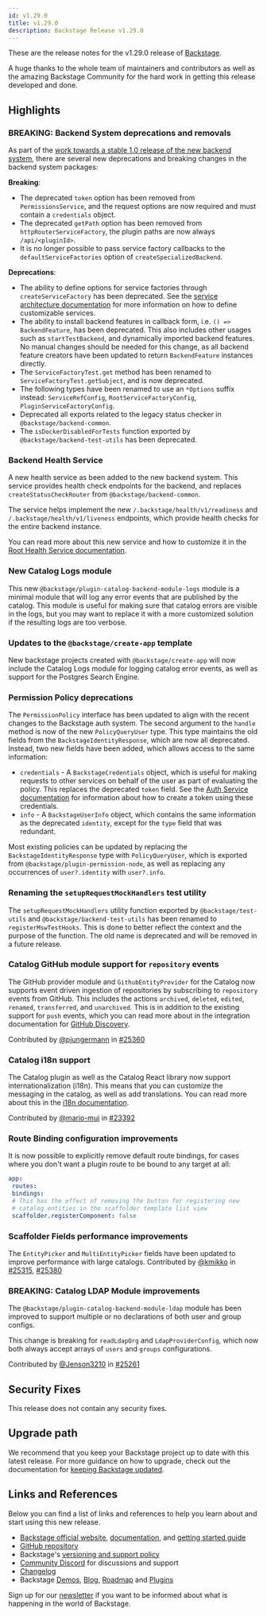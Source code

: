 ```yaml
---
id: v1.29.0
title: v1.29.0
description: Backstage Release v1.29.0
---
```


These are the release notes for the v1.29.0 release of [Backstage](https://backstage.io/).

A huge thanks to the whole team of maintainers and contributors as well as the amazing Backstage Community for the hard work in getting this release developed and done.

## Highlights

### BREAKING: Backend System deprecations and removals

As part of the [work towards a stable 1.0 release of the new backend system](https://github.com/backstage/backstage/issues/24493), there are several new deprecations and breaking changes in the backend system packages:

**Breaking**:

- The deprecated `token` option has been removed from `PermissionsService`, and the request options are now required and must contain a `credentials` object.
- The deprecated `getPath` option has been removed from `httpRouterServiceFactory`, the plugin paths are now always `/api/<pluginId>`.
- It is no longer possible to pass service factory callbacks to the `defaultServiceFactories` option of `createSpecializedBackend`.

**Deprecations**:

- The ability to define options for service factories through `createServiceFactory` has been deprecated. See the [service architecture documentation](https://backstage.io/docs/backend-system/architecture/services) for more information on how to define customizable services.
- The ability to install backend features in callback form, i.e. `() => BackendFeature`, has been deprecated. This also includes other usages such as `startTestBackend`, and dynamically imported backend features. No manual changes should be needed for this change, as all backend feature creators have been updated to return `BackendFeature` instances directly.
- The `ServiceFactoryTest.get` method has been renamed to `ServiceFactoryTest.getSubject`, and is now deprecated.
- The following types have been renamed to use an `*Options` suffix instead: `ServiceRefConfig`, `RootServiceFactoryConfig`, `PluginServiceFactoryConfig`.
- Deprecated all exports related to the legacy status checker in `@backstage/backend-common`.
- The `isDockerDisabledForTests` function exported by `@backstage/backend-test-utils` has been deprecated.

### Backend Health Service

A new health service as been added to the new backend system. This service provides health check endpoints for the backend, and replaces `createStatusCheckRouter` from `@backstage/backend-common`.

The service helps implement the new `/.backstage/health/v1/readiness` and `/.backstage/health/v1/liveness` endpoints, which provide health checks for the entire backend instance.

You can read more about this new service and how to customize it in the [Root Health Service documentation](https://backstage.io/docs/backend-system/core-services/root-health).

### New Catalog Logs module

This new `@backstage/plugin-catalog-backend-module-logs` module is a minimal module that will log any error events that are published by the catalog. This module is useful for making sure that catalog errors are visible in the logs, but you may want to replace it with a more customized solution if the resulting logs are too verbose.

### Updates to the `@backstage/create-app` template

New backstage projects created with `@backstage/create-app` will now include the Catalog Logs module for logging catalog error events, as well as support for the Postgres Search Engine.

### Permission Policy deprecations

The `PermissionPolicy` interface has been updated to align with the recent changes to the Backstage auth system. The second argument to the `handle` method is now of the new `PolicyQueryUser` type. This type maintains the old fields from the `BackstageIdentityResponse`, which are now all deprecated. Instead, two new fields have been added, which allows access to the same information:

- `credentials` - A `BackstageCredentials` object, which is useful for making requests to other services on behalf of the user as part of evaluating the policy. This replaces the deprecated `token` field. See the [Auth Service documentation](https://backstage.io/docs/backend-system/core-services/auth#creating-request-tokens) for information about how to create a token using these credentials.
- `info` - A `BackstageUserInfo` object, which contains the same information as the deprecated `identity`, except for the `type` field that was redundant.

Most existing policies can be updated by replacing the `BackstageIdentityResponse` type with `PolicyQueryUser`, which is exported from `@backstage/plugin-permission-node`, as well as replacing any occurrences of `user?.identity` with `user?.info`.

### Renaming the `setupRequestMockHandlers` test utility

The `setupRequestMockHandlers` utility function exported by `@backstage/test-utils` and `@backstage/backend-test-utils` has been renamed to `registerMswTestHooks`. This is done to better reflect the context and the purpose of the function. The old name is deprecated and will be removed in a future release.

### Catalog GitHub module support for `repository` events

The GitHub provider module and `GithubEntityProvider` for the Catalog now supports event driven ingestion of repositories by subscribing to `repository` events from GitHub. This includes the actions `archived`, `deleted`, `edited`, `renamed`, `transferred`, and `unarchived`. This is in addition to the existing support for `push` events, which you can read more about in the integration documentation for [GitHub Discovery](https://backstage.io/docs/integrations/github/discovery#events-support).

Contributed by [@pjungermann](https://github.com/pjungermann) in [#25360](https://github.com/backstage/backstage/pull/25360)

### Catalog i18n support

The Catalog plugin as well as the Catalog React library now support internationalization (i18n). This means that you can customize the messaging in the catalog, as well as add translations. You can read more about this in the [i18n documentation](https://backstage.io/docs/plugins/internationalization/).

Contributed by [@mario-mui](https://github.com/mario-mui) in [#23392](https://github.com/backstage/backstage/pull/23392)

### Route Binding configuration improvements

It is now possible to explicitly remove default route bindings, for cases where you don't want a plugin route to be bound to any target at all:

```yaml
app:
 routes:
 bindings:
 # This has the effect of removing the button for registering new
 # catalog entities in the scaffolder template list view
 scaffolder.registerComponent: false
```

### Scaffolder Fields performance improvements

The `EntityPicker` and `MultiEntityPicker` fields have been updated to improve performance with large catalogs. Contributed by [@kmikko](https://github.com/kmikko) in [#25315](https://github.com/backstage/backstage/pull/25315), [#25380](https://github.com/backstage/backstage/pull/25380)

### BREAKING: Catalog LDAP Module improvements

The `@backstage/plugin-catalog-backend-module-ldap` module has been improved to support multiple or no declarations of both user and group configs.

This change is breaking for `readLdapOrg` and `LdapProviderConfig`, which now both always accept arrays of `users` and `groups` configurations.

Contributed by [@Jenson3210](https://github.com/Jenson3210) in [#25261](https://github.com/backstage/backstage/pull/25261)

## Security Fixes

This release does not contain any security fixes.

## Upgrade path

We recommend that you keep your Backstage project up to date with this latest release. For more guidance on how to upgrade, check out the documentation for [keeping Backstage updated](https://backstage.io/docs/getting-started/keeping-backstage-updated).

## Links and References

Below you can find a list of links and references to help you learn about and start using this new release.

- [Backstage official website](https://backstage.io/), [documentation](https://backstage.io/docs/), and [getting started guide](https://backstage.io/docs/getting-started/)
- [GitHub repository](https://github.com/backstage/backstage)
- Backstage's [versioning and support policy](https://backstage.io/docs/overview/versioning-policy)
- [Community Discord](https://discord.gg/backstage-687207715902193673) for discussions and support
- [Changelog](https://github.com/backstage/backstage/tree/master/docs/releases/v1.29.0-changelog.md)
- Backstage [Demos](https://backstage.io/demos), [Blog](https://backstage.io/blog), [Roadmap](https://backstage.io/docs/overview/roadmap) and [Plugins](https://backstage.io/plugins)

Sign up for our [newsletter](https://info.backstage.spotify.com/newsletter_subscribe) if you want to be informed about what is happening in the world of Backstage.
